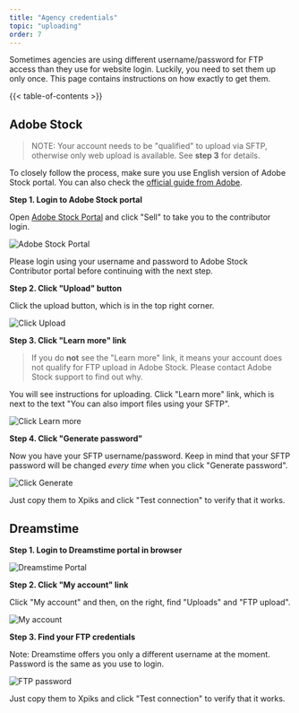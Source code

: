 ```yaml
---
title: "Agency credentials"
topic: "uploading"
order: 7
---
```


Sometimes agencies are using different username/password for FTP access than they use for website login. Luckily, you need to set them up only once. This page contains instructions on how exactly to get them.

{{< table-of-contents >}}

## Adobe Stock

> NOTE: Your account needs to be "qualified" to upload via SFTP, otherwise only web upload is available. See **step 3** for details.

To closely follow the process, make sure you use English version of Adobe Stock portal. You can also check the [official guide from Adobe](https://helpx.adobe.com/stock/contributor/help/uploading-content.html).

**Step 1. Login to Adobe Stock portal**

Open [Adobe Stock Portal](https://stock.adobe.com) and click "Sell" to take you to the contributor login.

![Adobe Stock Portal](/images/tutorials/uploading/adobe/step1-login.png)

Please login using your username and password to Adobe Stock Contributor portal before continuing with the next step.

**Step 2. Click "Upload" button**

Click the upload button, which is in the top right corner.

![Click Upload](/images/tutorials/uploading/adobe/step2-upload.png)

**Step 3. Click "Learn more" link**

> If you do **not** see the "Learn more" link, it means your account does not qualify for FTP upload in Adobe Stock. Please contact Adobe Stock support to find out why.

You will see instructions for uploading. Click "Learn more" link, which is next to the text "You can also import files using your SFTP".

![Click Learn more](/images/tutorials/uploading/adobe/step3-sftp.png)

**Step 4. Click "Generate password"**

Now you have your SFTP username/password. Keep in mind that your SFTP password will be changed _every time_ when you click "Generate password".

![Click Generate](/images/tutorials/uploading/adobe/step4-password.png)

Just copy them to Xpiks and click "Test connection" to verify that it works.

## Dreamstime

**Step 1. Login to Dreamstime portal in browser**

![Dreamstime Portal](/images/tutorials/uploading/dreamstime/step1-login.png)

**Step 2. Click "My account" link**

Click "My account" and then, on the right, find "Uploads" and "FTP upload".

![My account](/images/tutorials/uploading/dreamstime/step2-ftp.png)

**Step 3. Find your FTP credentials**

Note: Dreamstime offers you only a different username at the moment. Password is the same as you use to login.

![FTP password](/images/tutorials/uploading/dreamstime/step3-password.png)

Just copy them to Xpiks and click "Test connection" to verify that it works.